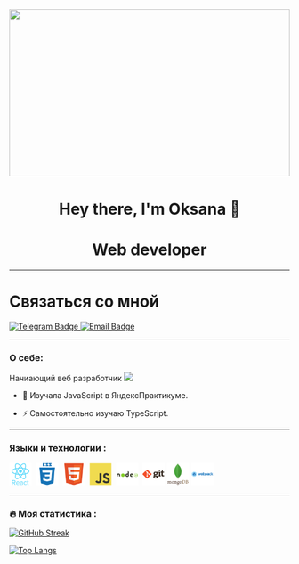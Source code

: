 
<div align="center">
  <img src="https://media2.giphy.com/media/RbDKaczqWovIugyJmW/giphy.gif?cid=ecf05e47zi7rrfm919y1gdu83qsp9cvlugpu3o9d77aue5mq&ep=v1_gifs_search&rid=giphy.gif&ct=g" width="100%" height="300"/>
</div>
<div id="header" align="center">
  
# **Hey there, I'm Oksana** 👋
# Web developer
</div>

---
# **Связаться со мной**
<div>
  <a href="t.me/@oksana_ishkulova">
    <img src="https://img.shields.io/badge/Telegram-blue?style=for-the-badge&logo=telegram&logoColor=white" alt="Telegram Badge"/>
  </a>

  <a href="mailto:ishkulova.oksana1@yandex.ru"> 
    <img src="https://img.shields.io/badge/Email-red?style=for-the-badge&logo=email&logoColor=white" alt="Email Badge"/>
  </a>
  
</div>

---

### О себе:
Начиающий веб разработчик <img src="https://media.giphy.com/media/WUlplcMpOCEmTGBtBW/giphy.gif" width="30">
- :telescope: Изучала JavaScript в ЯндексПрактикуме.

- :zap: Самостоятельно изучаю TypeScript.

---

### Языки и технологии :
<div>
  <img src="https://github.com/devicons/devicon/blob/master/icons/react/react-original-wordmark.svg" title="React" alt="React" width="40" height="40"/>&nbsp;
  <img src="https://github.com/devicons/devicon/blob/master/icons/css3/css3-plain-wordmark.svg"  title="CSS3" alt="CSS" width="40" height="40"/>&nbsp;
  <img src="https://github.com/devicons/devicon/blob/master/icons/html5/html5-original.svg" title="HTML5" alt="HTML" width="40" height="40"/>&nbsp;
  <img src="https://github.com/devicons/devicon/blob/master/icons/javascript/javascript-original.svg" title="JavaScript" alt="JavaScript" width="40" height="40"/>&nbsp;
  <img src="https://github.com/devicons/devicon/blob/master/icons/nodejs/nodejs-original-wordmark.svg" title="NodeJS" alt="NodeJS" width="40" height="40"/>&nbsp;
  <img src="https://github.com/devicons/devicon/blob/master/icons/git/git-original-wordmark.svg" title="Git" **alt="Git" width="40" height="40"/>
  <img src="https://raw.githubusercontent.com/devicons/devicon/55609aa5bd817ff167afce0d965585c92040787a/icons/mongodb/mongodb-original-wordmark.svg"  title="MongoDB" alt="MongoDB" width="40" height="40"/>
  <img src="https://raw.githubusercontent.com/devicons/devicon/55609aa5bd817ff167afce0d965585c92040787a/icons/webpack/webpack-original-wordmark.svg" title="Webpack" alt="Webpack" width="40" height="40"/>
</div>


---


### :fire: Моя статистика :

[![GitHub Streak](http://github-readme-streak-stats.herokuapp.com?user=Oksana-Bykova&theme=dark&background=000000)](https://git.io/streak-stats)

[![Top Langs](https://github-readme-stats.vercel.app/api/top-langs/?username=Oksana-Bykova)](https://github.com/anuraghazra/github-readme-stats)
